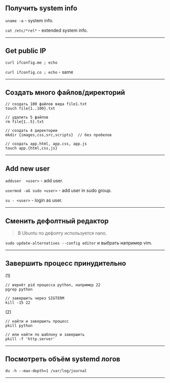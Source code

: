 ## Получить system info

`uname -a` - system info.

`cat /etc/*rel*` - extended system info.

___

## Get public IP

`curl ifconfig.me ; echo`

`curl ifconfig.co ; echo` - same

___

## Создать много файлов/директорий

```
// создать 100 файлов вида file1.txt
touch file{1..100}.txt

// удалить 5 файлов
rm file{1..5}.txt

// создать 4 директории
mkdir {images,css,src,scripts}  // без пробелов

// создать app.html, app.css, app.js
touch app.{html,css,js}
```

___

## Add new user

`adduser  <user>` - add user.

`usermod -aG sudo <user>` - add user in sudo group.

`su - <user>` - login as user.

___

## Сменить дефолтный редактор

> В Ubuntu по дефолту используется nano.

`sudo update-alternatives --config editor` и выбрать например vim.

___

## Завершить процесс принудительно

(1)
```
// вернёт pid процесса python, например 22
pgrep python

// завершить через SIGTERM
kill -15 22
```

(2)
```
// найти и завершить процесс
pkill python

// или найти по шаблону и завершить
pkill -f 'http.server'
```
___

## Посмотреть объём systemd логов

`du -h --max-depth=1 /var/log/journal`

___


